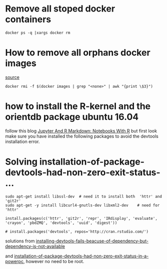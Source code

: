 # Remove all stoped docker containers

    docker ps -q |xargs docker rm
    
# How to remove all orphans docker images 
[source](https://forums.docker.com/t/command-to-remove-all-unused-images/20/4)

    docker rmi -f $(docker images | grep "<none>" | awk "{print \$3}")

# how to install the R-kernel and the orientdb package ubuntu 16.04

follow this blog [Jupyter And R Markdown: Notebooks With R](https://www.datacamp.com/community/blog/jupyter-notebook-r#alternatives) but first look make sure you have installed the following packages to avoid the devtools installation error.


# Solving installation-of-package-devtools-had-non-zero-exit-status- ...

    sudo apt-get install libssl-dev  # need it to install both  'httr' and 'git2r'
    sudo apt-get -y install libcurl4-gnutls-dev libxml2-dev    # need for 'httr'

    install.packages(c('httr', 'git2r', 'repr', 'IRdisplay', 'evaluate', 'crayon', 'pbdZMQ', 'devtools', 'uuid', 'digest'))

    # install.packages('devtools', repos='http://cran.rstudio.com/')

solutions from [installing-devtools-fails-beacuse-of-dependency-but-dependency-is-not-available](https://stackoverflow.com/questions/35063883/installing-devtools-fails-beacuse-of-dependency-but-dependency-is-not-available)

and [installation-of-package-devtools-had-non-zero-exit-status-in-a-powerpc](https://stackoverflow.com/questions/31114991/installation-of-package-devtools-had-non-zero-exit-status-in-a-powerpc), however no need to be root.
